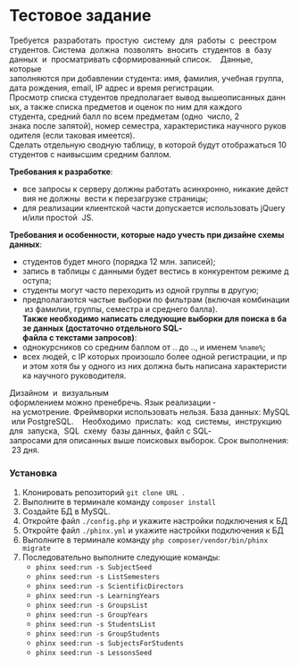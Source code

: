 # Тестовое задание

Требуется  разработать  простую  систему  для  работы  с  реестром  студентов. Система  должна  позволять  вносить  студентов  в  базу  данных  и  просматривать сформированный список. 
 
Данные,  которые  заполняются при добавлении студента: имя, фамилия, учебная группа, дата рождения, email, IP адрес и время регистрации. 
 
Просмотр списка студентов предполагает вывод вышеописанных данных, а также списка предметов и оценок по ним для каждого студента, средний балл по всем предметам (одно  число, 2 знака после запятой), номер семестра, характеристика научного руководителя (если таковая имеется). 
 
Сделать отдельную сводную таблицу, в которой будут отображаться 10 студентов с наивысшим средним баллом. 

**Требования к разработке**: 
* все запросы к серверу должны работать асинхронно, никакие действия не должны 
вести к перезагрузке страницы; 
* для реализации клиентской части допускается использовать jQuery и/или простой 
JS.

**Требования и особенности, которые надо учесть при дизайне схемы данных**: 
* студентов будет много (порядка 1­2 млн. записей); 
* запись в таблицы с данными будет вестись в конкурентом режиме доступа; 
* студенты могут часто переходить из одной группы в другую; 
* предполагаются частые выборки по фильтрам (включая комбинации из фамилии, группы, семестра и среднего балла). 
 
**Также необходимо написать следующие выборки для поиска в базе данных (достаточно отдельного SQL­файла с текстами запросов)**: 
* однокурсников со средним баллом от .. до .., и именем ```%name%```; 
* всех людей, c IP которых произошло более одной регистрации, и при этом хотя бы у одного из них должна быть написана характеристика научного руководителя. 

Дизайном  и  визуальным  оформлением можно пренебречь. Язык реализации ­ на усмотрение. Фреймворки использовать нельзя. База данных: MySQL или PostgreSQL. 
 
Необходимо  прислать:  код  системы,  инструкцию  для  запуска,  SQL  схему  базы данных, файл с SQL­запросами для описанных выше поисковых выборок. Срок выполнения: 2­3 дня.

### Установка

1. Клонировать репозиторий ```git clone URL ```.
2. Выполните в терминале команду ```composer install```
3. Создайте БД в MySQL.
4. Откройте файл ```./config.php``` и укажите настройки подключения к БД
5. Откройте файл ```./phinx.yml``` и укажите настройки подключения к БД
6. Выполните в терминале команду ```php composer/vendor/bin/phinx migrate```
7. Последовательно выполните следующие команды:
    * ```phinx seed:run -s SubjectSeed```
    * ```phinx seed:run -s ListSemesters```
    * ```phinx seed:run -s ScientificDirectors```
    * ```phinx seed:run -s LearningYears```
    * ```phinx seed:run -s GroupsList```
    * ```phinx seed:run -s GroupYears```
    * ```phinx seed:run -s StudentsList```
    * ```phinx seed:run -s GroupStudents```
    * ```phinx seed:run -s SubjectsForStudents```
    * ```phinx seed:run -s LessonsSeed```

